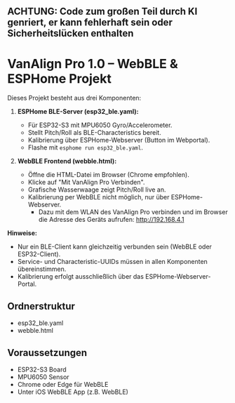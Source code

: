 ## ACHTUNG: Code zum großen Teil durch KI genriert, er kann fehlerhaft sein oder Sicherheitslücken enthalten ##

# VanAlign Pro 1.0 – WebBLE & ESPHome Projekt

Dieses Projekt besteht aus drei Komponenten:

1. **ESPHome BLE-Server (esp32_ble.yaml):**
   - Für ESP32-S3 mit MPU6050 Gyro/Accelerometer.
   - Stellt Pitch/Roll als BLE-Characteristics bereit.
   - Kalibrierung über ESPHome-Webserver (Button im Webportal).
   - Flashe mit `esphome run esp32_ble.yaml`.

2. **WebBLE Frontend (webble.html):**
   - Öffne die HTML-Datei im Browser (Chrome empfohlen).
   - Klicke auf "Mit VanAlign Pro Verbinden".
   - Grafische Wasserwaage zeigt Pitch/Roll live an.
   - Kalibrierung per WebBLE nicht möglich, nur über ESPHome-Webserver.
     - Dazu mit dem WLAN des VanAlign Pro verbinden und im Browser die Adresse des Geräts aufrufen: http://192.168.4.1


**Hinweise:**
- Nur ein BLE-Client kann gleichzeitig verbunden sein (WebBLE oder ESP32-Client).
- Service- und Characteristic-UUIDs müssen in allen Komponenten übereinstimmen.
- Kalibrierung erfolgt ausschließlich über das ESPHome-Webserver-Portal.

## Ordnerstruktur
- esp32_ble.yaml
- webble.html

## Voraussetzungen
- ESP32-S3 Board
- MPU6050 Sensor
- Chrome oder Edge für WebBLE
- Unter iOS WebBLE App (z.B. WebBLE)
